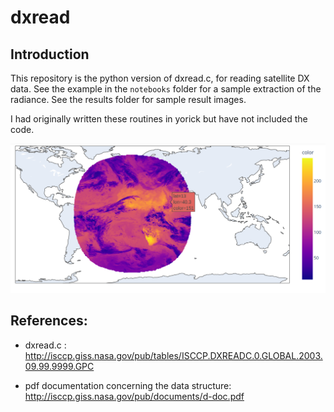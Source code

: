 # dxread
## Introduction
This repository is the python version of dxread.c, for reading satellite
DX data. See the example in the `notebooks` folder 
for a sample extraction of the radiance.
See the results folder for sample result images.

I had originally written these routines in yorick but have not included
the code.

<img src="images/sample_irad_plot.png" alt="Sample Infrared Radiance Plot">

## References:
+ dxread.c : http://isccp.giss.nasa.gov/pub/tables/ISCCP.DXREADC.0.GLOBAL.2003.09.99.9999.GPC

+ pdf documentation concerning the data structure: http://isccp.giss.nasa.gov/pub/documents/d-doc.pdf
